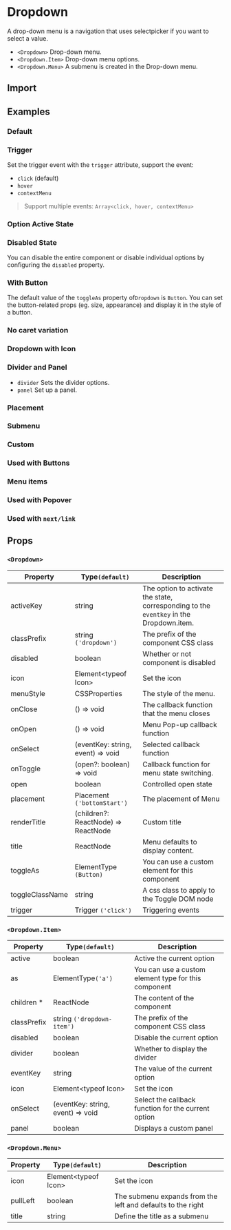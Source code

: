 # Dropdown

A drop-down menu is a navigation that uses selectpicker if you want to select a value.

- `<Dropdown>` Drop-down menu.
- `<Dropdown.Item>` Drop-down menu options.
- `<Dropdown.Menu>` A submenu is created in the Drop-down menu.

## Import

<!--{include:(components/dropdown/fragments/import.md)}-->

## Examples

### Default

<!--{include:`basic.md`}-->

### Trigger

Set the trigger event with the `trigger` attribute, support the event:

- `click` (default)
- `hover`
- `contextMenu`

> Support multiple events: `Array<click, hover, contextMenu>`

<!--{include:`trigger.md`}-->

### Option Active State

<!--{include:`active.md`}-->

### Disabled State

You can disable the entire component or disable individual options by configuring the `disabled` property.

<!--{include:`disabled.md`}-->

### With Button

The default value of the `toggleAs` property of`Dropdown` is `Button`. You can set the button-related props (eg. size, appearance) and display it in the style of a button.

<!--{include:`toggle-as.md`}-->

### No caret variation

<!--{include:`no-caret.md`}-->

### Dropdown with Icon

<!--{include:`icons.md`}-->

### Divider and Panel

- `divider` Sets the divider options.
- `panel` Set up a panel.

<!--{include:`divider.md`}-->

### Placement

<!--{include:`placement.md`}-->

### Submenu

<!--{include:`submenu.md`}-->

### Custom

<!--{include:`custom.md`}-->

### Used with Buttons

<!--{include:`buttons.md`}-->

### Menu items

<!--{include:`menu-items.md`}-->

### Used with Popover

<!--{include:`with-popover.md`}-->

### Used with `next/link`

<!--{include:`with-router.md`}-->

## Props

<!--{include:(_common/types/placement8.md)}-->
<!--{include:(_common/types/trigger.md)}-->

### `<Dropdown>`

| Property        | Type`(default)`                     | Description                                                                             |
| --------------- | ----------------------------------- | --------------------------------------------------------------------------------------- |
| activeKey       | string                              | The option to activate the state, corresponding to the `eventkey` in the Dropdown.item. |
| classPrefix     | string `('dropdown')`               | The prefix of the component CSS class                                                   |
| disabled        | boolean                             | Whether or not component is disabled                                                    |
| icon            | Element&lt;typeof Icon&gt;          | Set the icon                                                                            |
| menuStyle       | CSSProperties                       | The style of the menu.                                                                  |
| onClose         | () => void                          | The callback function that the menu closes                                              |
| onOpen          | () => void                          | Menu Pop-up callback function                                                           |
| onSelect        | (eventKey: string, event) => void   | Selected callback function                                                              |
| onToggle        | (open?: boolean) => void            | Callback function for menu state switching.                                             |
| open            | boolean                             | Controlled open state                                                                   |
| placement       | Placement `('bottomStart')`         | The placement of Menu                                                                   |
| renderTitle     | (children?: ReactNode) => ReactNode | Custom title                                                                            |
| title           | ReactNode                           | Menu defaults to display content.                                                       |
| toggleAs        | ElementType `(Button)`              | You can use a custom element for this component                                         |
| toggleClassName | string                              | A css class to apply to the Toggle DOM node                                             |
| trigger         | Trigger `('click')`                 | Triggering events                                                                       |

### `<Dropdown.Item>`

| Property    | Type`(default)`                   | Description                                          |
| ----------- | --------------------------------- | ---------------------------------------------------- |
| active      | boolean                           | Active the current option                            |
| as          | ElementType`('a')`                | You can use a custom element type for this component |
| children \* | ReactNode                         | The content of the component                         |
| classPrefix | string `('dropdown-item')`        | The prefix of the component CSS class                |
| disabled    | boolean                           | Disable the current option                           |
| divider     | boolean                           | Whether to display the divider                       |
| eventKey    | string                            | The value of the current option                      |
| icon        | Element&lt;typeof Icon&gt;        | Set the icon                                         |
| onSelect    | (eventKey: string, event) => void | Select the callback function for the current option  |
| panel       | boolean                           | Displays a custom panel                              |

### `<Dropdown.Menu>`

| Property | Type`(default)`            | Description                                                 |
| -------- | -------------------------- | ----------------------------------------------------------- |
| icon     | Element&lt;typeof Icon&gt; | Set the icon                                                |
| pullLeft | boolean                    | The submenu expands from the left and defaults to the right |
| title    | string                     | Define the title as a submenu                               |
